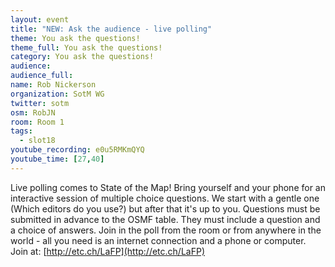 ```yaml
---
layout: event
title: "NEW: Ask the audience - live polling"
theme: You ask the questions!
theme_full: You ask the questions!
category: You ask the questions!
audience:
audience_full:
name: Rob Nickerson
organization: SotM WG
twitter: sotm
osm: RobJN
room: Room 1
tags:
  - slot18
youtube_recording: e0u5RMKmQYQ
youtube_time: [27,40]
---
```

Live polling comes to State of the Map! Bring yourself and your phone for an interactive session of multiple choice questions. We start with a gentle one (Which editors do you use?) but after that it's up to you. Questions must be submitted in advance to the OSMF table. They must include a question and a choice of answers. Join in the poll from the room or from anywhere in the world - all you need is an internet connection and a phone or computer. Join at: [http://etc.ch/LaFP](http://etc.ch/LaFP)
